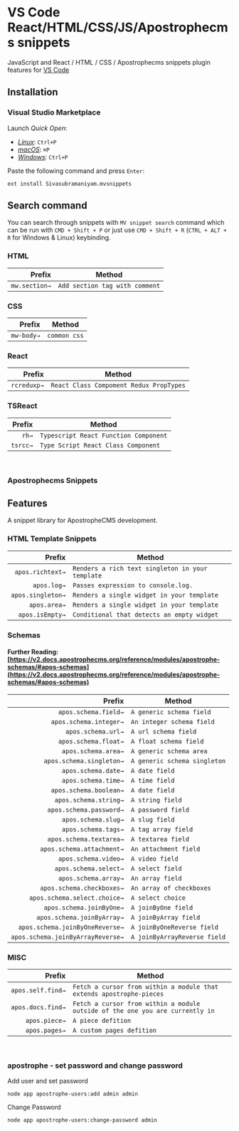 <!-- [![Version](https://vsmarketplacebadge.apphb.com/version/dsznajder.es7-react-js-snippets.svg)](https://vsmarketplacebadge.apphb.com/version-short/dsznajder.es7-react-js-snippets.svg)
[![Install](https://vsmarketplacebadge.apphb.com/installs/dsznajder.es7-react-js-snippets.svg)](https://vsmarketplacebadge.apphb.com/installs-short/dsznajder.es7-react-js-snippets.svg)
[![Downloads](https://vsmarketplacebadge.apphb.com/downloads/dsznajder.es7-react-js-snippets.svg)](https://vsmarketplacebadge.apphb.com/downloads-short/dsznajder.es7-react-js-snippets.svg)
[![Ratings](https://vsmarketplacebadge.apphb.com/rating-short/dsznajder.es7-react-js-snippets.svg)](https://vsmarketplacebadge.apphb.com/rating-short/dsznajder.es7-react-js-snippets.svg) -->

# VS Code React/HTML/CSS/JS/Apostrophecms snippets

JavaScript and React / HTML / CSS / Apostrophecms snippets plugin features for [VS Code](https://code.visualstudio.com/)

## Installation

### Visual Studio Marketplace

Launch _Quick Open_:

- [_Linux_](https://code.visualstudio.com/shortcuts/keyboard-shortcuts-linux.pdf): `Ctrl+P`
- [_macOS_](https://code.visualstudio.com/shortcuts/keyboard-shortcuts-macos.pdf): `⌘P`
- [_Windows_](https://code.visualstudio.com/shortcuts/keyboard-shortcuts-windows.pdf): `Ctrl+P`

Paste the following command and press `Enter`:

```shell
ext install Sivasubramaniyam.mvsnippets
```

## Search command

You can search through snippets with `MV snippet search` command which can be run with `CMD + Shift + P` or just use `CMD + Shift + R` (`CTRL + ALT + R` for Windows & Linux) keybinding.


### HTML

|  Prefix | Method                                              |
| ------: | --------------------------------------------------- |
|  `mw.section→` | `Add section tag with comment`                   |


### CSS

|  Prefix | Method                                              |
| ------: | --------------------------------------------------- |
|  `mw-body→` | `common css`|



### React

|  Prefix | Method                                              |
| ------: | --------------------------------------------------- |
|  `rcreduxp→` | `React Class Compoment Redux PropTypes`|


### TSReact

|  Prefix | Method                                              |
| ------: | --------------------------------------------------- |
|  `rh→` | `Typescript React Function Component` |
|  `tsrcc→` | `Type Script React Class Component` |


<br>

### Apostrophecms Snippets

## Features

A snippet library for ApostropheCMS development.

### HTML Template Snippets

|  Prefix | Method                                              |
| ------: | --------------------------------------------------- |
|  `apos.richtext→` | `Renders a rich text singleton in your template`|
|  `apos.log→` | `Passes expression to console.log.`|
|  `apos.singleton→` | `Renders a single widget in your template`|
|  `apos.area→` | `Renders a single widget in your template`|
|  `apos.isEmpty→` | `Conditional that detects an empty widget`|

### Schemas
#### Further Reading: [https://v2.docs.apostrophecms.org/reference/modules/apostrophe-schemas/#apos-schemas](https://v2.docs.apostrophecms.org/reference/modules/apostrophe-schemas/#apos-schemas)

|  Prefix | Method                                              |
| ------: | --------------------------------------------------- |
|  `apos.schema.field→` | `A generic schema field`|
|  `apos.schema.integer→` | `An integer schema field`|
|  `apos.schema.url→` | `A url schema field`|
|  `apos.schema.float→` | `A float schema field`|
|  `apos.schema.area→` | `A generic schema area`|
|  `apos.schema.singleton→` | `A generic schema singleton`|
|  `apos.schema.date→` | `A date field`|
|  `apos.schema.time→` | `A time field`|
|  `apos.schema.boolean→` | `A date field`|
|  `apos.schema.string→` | `A string field`|
|  `apos.schema.password→` | `A password field`|
|  `apos.schema.slug→` | `A slug field`|
|  `apos.schema.tags→` | `A tag array field`|
|  `apos.schema.textarea→` | `A textarea field`|
|  `apos.schema.attachment→` | `An attachment field`|
|  `apos.schema.video→` | `A video field`|
|  `apos.schema.select→` | `A select field`|
|  `apos.schema.array→` | `An array field`|
|  `apos.schema.checkboxes→` | `An array of checkboxes`|
|  `apos.schema.select.choice→` | `A select choice`|
|  `apos.schema.joinByOne→` | `A joinByOne field`|
|  `apos.schema.joinByArray→` | `A joinByArray field`|
|  `apos.schema.joinByOneReverse→` | `A joinByOneReverse field`|
|  `apos.schema.joinByArrayReverse→` | `A joinByArrayReverse field`|


### MISC


|  Prefix | Method                                              |
| ------: | --------------------------------------------------- |
|  `apos.self.find→` | `Fetch a cursor from within a module that extends apostrophe-pieces`|
|  `apos.docs.find→` | `Fetch a cursor from within a module outside of the one you are currently in`|
|  `apos.piece→` | `A piece defition`|
|  `apos.pages→` | `A custom pages defition`|

<br>

### apostrophe - set password and change password

Add user and set password

```
node app apostrophe-users:add admin admin
```

Change Password

```
node app apostrophe-users:change-password admin

```